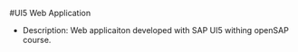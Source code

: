 #UI5 Web Application

- Description: Web applicaiton developed with SAP UI5 withing openSAP course.
